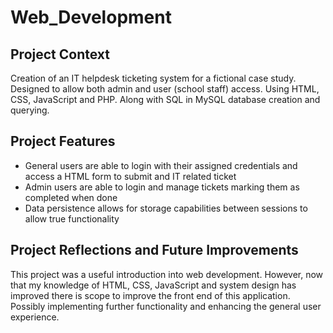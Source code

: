 # Web_Development

## Project Context 

Creation of an IT helpdesk ticketing system for a fictional case study. Designed to allow both admin and user (school staff) access. Using HTML, CSS, JavaScript and PHP. Along with SQL in MySQL database creation and querying. 

## Project Features 

* General users are able to login with their assigned credentials and access a HTML form to submit and IT related ticket
* Admin users are able to login and manage tickets marking them as completed when done
* Data persistence allows for storage capabilities between sessions to allow true functionality

## Project Reflections and Future Improvements

This project was a useful introduction into web development. However, now that my knowledge of HTML, CSS, JavaScript and system design has improved there is scope to improve the front end of this application. Possibly implementing further functionality and enhancing the general user experience. 
